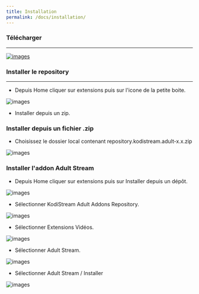 ```yaml
---
title: Installation
permalink: /docs/installation/
---
```


### Télécharger
------

[![images](https://img.shields.io/badge/T%C3%A9l%C3%A9charger-Repository-blue.svg?style=for-the-badge)](https://github.com/KodiStream/xbmc-adult-addons/releases/tag/0.0.1)

### Installer le repository
---

- Depuis Home cliquer sur extensions puis sur l'icone de la petite boite.

![images](https://github.com/Kodi-vStream/venom-xbmc-doc/raw/gh-pages/img/install_1.jpg)

 - Installer depuis un zip.


### Installer depuis un fichier .zip

 - Choisissez le dossier local contenant repository.kodistream.adult-x.x.zip
 
![images](https://github.com/Kodi-vStream/venom-xbmc-doc/raw/gh-pages/img/install_2.jpg)


### Installer l'addon Adult Stream

 - Depuis Home cliquer sur extensions puis sur Installer depuis un dépôt.
 
![images](https://github.com/Kodi-vStream/venom-xbmc-doc/raw/gh-pages/img/install_3.jpg)



- Sélectionner KodiStream Adult Addons Repository.

![images](https://github.com/Kodi-vStream/venom-xbmc-doc/raw/gh-pages/img/install_4.jpg)   



- Sélectionner Extensions Vidéos.

![images](https://github.com/Kodi-vStream/venom-xbmc-doc/raw/gh-pages/img/install_5.jpg)



- Sélectionner Adult Stream.

![images](https://github.com/Kodi-vStream/venom-xbmc-doc/raw/gh-pages/img/install_6.jpg)
  
  
  
- Sélectionner Adult Stream / Installer

![images](https://github.com/Kodi-vStream/venom-xbmc-doc/raw/gh-pages/img/install_7.jpg)
 

